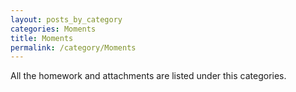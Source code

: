 ```yaml
---
layout: posts_by_category
categories: Moments
title: Moments
permalink: /category/Moments
---
```


All the homework and attachments are listed under this categories.
